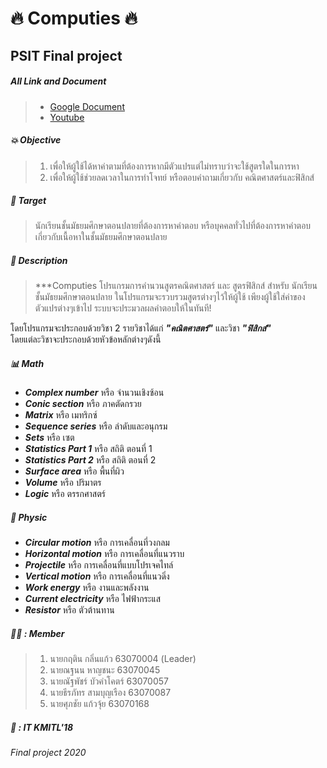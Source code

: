 # :fire: Computies :fire:
## PSIT Final project
##### All Link and Document
> - [Google Document](https://docs.google.com/document/d/1X8kYAX5oK_Ore2yMhBqJ1PykURkrvumlSUmCc2Mp1ok/edit?usp=sharing)
> - [Youtube](https://docs.google.com/document/d/1X8kYAX5oK_Ore2yMhBqJ1PykURkrvumlSUmCc2Mp1ok/edit?usp=sharing)
##### :boom: ***Objective***
> 1. เพื่อให้ผู้ใช้ได้หาค่าตามที่ต้องการหากมีตัวแปรแต่ไม่ทราบว่าจะใช้สูตรใดในการหา
> 2. เพื่อให้ผู้ใช้ช่วยลดเวลาในการทำโจทย์ หรือตอบคำถามเกี่ยวกับ คณิตศาสตร์และฟิสิกส์ 


##### :key: ***Target***
> นักเรียนชั้นมัธยมศึกษาตอนปลายที่ต้องการหาคำตอบ หรือบุคคลทั่วไปที่ต้องการหาคำตอบเกี่ยวกับเนื้อหาในชั้นมัธยมศึกษาตอนปลาย

##### :file_folder: ***Description***
> ***Computies  โปรแกรมการคำนวนสูตรคณิตศาสตร์ และ สูตรฟิสิกส์ สำหรับ นักเรียนชั้นมัธยมศึกษาตอนปลาย ในโปรแกรมจะรวบรวมสูตรต่างๆไว้ให้ผู้ใช้ เพียงผู้ใช้ใส่ค่าของตัวแปรต่างๆเข้าไป ระบบจะประมวลผลคำตอบให้ในทันที! 

โดยโปรแกรมจะประกอบด้วยวิชา 2 รายวิชาได้แก่ ***"คณิตศาสตร์"*** และวิชา ***"ฟิสิกส์"*** <br>
โดยแต่ละวิชาจะประกอบด้วยหัวข้อหลักต่างๆดังนี้
##### :bar_chart: Math
- ***Complex number*** หรือ จำนวนเชิงซ้อน
- ***Conic section*** หรือ ภาคตัดกรวย
- ***Matrix*** หรือ เมทริกซ์
- ***Sequence series*** หรือ ลำดับและอนุกรม
- ***Sets*** หรือ เซต
- ***Statistics Part 1*** หรือ สถิติ ตอนที่ 1
- ***Statistics Part 2*** หรือ สถิติ ตอนที่ 2
- ***Surface area*** หรือ พื้นที่ผิว
- ***Volume*** หรือ ปริมาตร
- ***Logic*** หรือ ตรรกศาสตร์

##### :blue_car: Physic
- ***Circular motion*** หรือ การเคลื่อนที่วงกลม
- ***Horizontal motion*** หรือ การเคลื่อนที่แนวราบ
- ***Projectile*** หรือ การเคลื่อนที่แบบโปรเจคไทล์
- ***Vertical motion*** หรือ การเคลื่อนที่แนวดิ่ง
- ***Work energy*** หรือ งานและพลังงาน
- ***Current electricity*** หรือ ไฟฟ้ากระแส
- ***Resistor*** หรือ ตัวต้านทาน

##### :man_technologist: : ***Member***
> 1. นายกฤติน กลิ่นแก้ว 63070004 (Leader)
> 2. นายณฐนน หาญชนะ 63070045
> 3. นายณัฐพัชร์ บัวคำโคตร์ 63070057 
> 4. นายธีรภัทร สามบุญเรือง 63070087 
> 5. นายศุภชัย แก้วจุ้ย 63070168 
##### :busts_in_silhouette: : ***IT KMITL'18***
###### Final project 2020
